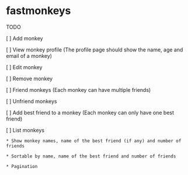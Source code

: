 fastmonkeys
===========

TODO

[ ] Add monkey

[ ] View monkey profile (The profile page should show the name, age and email of a monkey)

[ ] Edit monkey

[ ] Remove monkey

[ ] Friend monkeys (Each monkey can have multiple friends)

[ ] Unfriend monkeys

[ ] Add best friend to a monkey (Each monkey can only have one best friend)

[ ] List monkeys

    * Show monkey names, name of the best friend (if any) and number of friends

    * Sortable by name, name of the best friend and number of friends

    * Pagination

